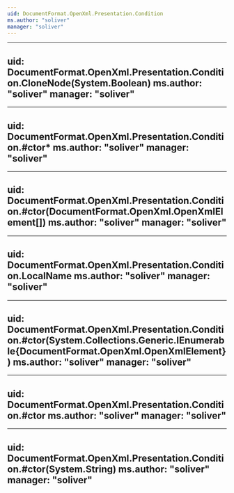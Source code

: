 ```yaml
---
uid: DocumentFormat.OpenXml.Presentation.Condition
ms.author: "soliver"
manager: "soliver"
---
```


---
uid: DocumentFormat.OpenXml.Presentation.Condition.CloneNode(System.Boolean)
ms.author: "soliver"
manager: "soliver"
---

---
uid: DocumentFormat.OpenXml.Presentation.Condition.#ctor*
ms.author: "soliver"
manager: "soliver"
---

---
uid: DocumentFormat.OpenXml.Presentation.Condition.#ctor(DocumentFormat.OpenXml.OpenXmlElement[])
ms.author: "soliver"
manager: "soliver"
---

---
uid: DocumentFormat.OpenXml.Presentation.Condition.LocalName
ms.author: "soliver"
manager: "soliver"
---

---
uid: DocumentFormat.OpenXml.Presentation.Condition.#ctor(System.Collections.Generic.IEnumerable{DocumentFormat.OpenXml.OpenXmlElement})
ms.author: "soliver"
manager: "soliver"
---

---
uid: DocumentFormat.OpenXml.Presentation.Condition.#ctor
ms.author: "soliver"
manager: "soliver"
---

---
uid: DocumentFormat.OpenXml.Presentation.Condition.#ctor(System.String)
ms.author: "soliver"
manager: "soliver"
---
